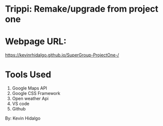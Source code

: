 # Trippi: Remake/upgrade from project one


# Webpage URL:
https://kevinrhidalgo.github.io/SuperGroup-ProjectOne-/

# Tools Used
1. Google Maps API
2. Google CSS Framework
3. Open weather Api
4. VS code
5. Github


By: Kevin Hidalgo 
